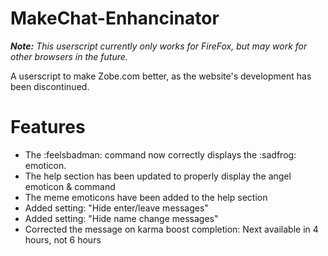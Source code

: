 # MakeChat-Enhancinator

***Note:** This userscript currently only works for FireFox, but may work for other browsers in the future.*

A userscript to make Zobe.com better, as the website's development has been discontinued.

# Features

- The :feelsbadman: command now correctly displays the :sadfrog: emoticon.
- The help section has been updated to properly display the angel emoticon & command
- The meme emoticons have been added to the help section
- Added setting: "Hide enter/leave messages"
- Added setting: "Hide name change messages"
- Corrected the message on karma boost completion: Next available in 4 hours, not 6 hours
